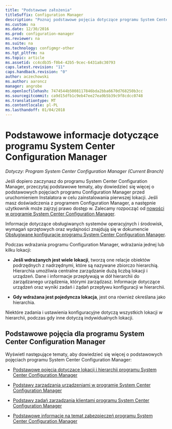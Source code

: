 ```yaml
---
title: "Podstawowe założenia"
titleSuffix: Configuration Manager
description: "Poznaj podstawowe pojęcia dotyczące programu System Center Configuration Manager."
ms.custom: na
ms.date: 12/30/2016
ms.prod: configuration-manager
ms.reviewer: na
ms.suite: na
ms.technology: configmgr-other
ms.tgt_pltfrm: na
ms.topic: article
ms.assetid: cc4cdb35-f0b4-42b5-9cec-6431a8c30793
caps.latest.revision: "11"
caps.handback.revision: "0"
author: aczechowski
ms.author: aaroncz
manager: angrobe
ms.openlocfilehash: 7474544b5008117846bda2bba6670d768250b3cc
ms.sourcegitcommit: ca9d15dfb1c9eb47ee27ea9b5b39c9f8cdcc0748
ms.translationtype: MT
ms.contentlocale: pl-PL
ms.lasthandoff: 01/04/2018
---
```

# <a name="fundamentals-of-system-center-configuration-manager"></a>Podstawowe informacje dotyczące programu System Center Configuration Manager

*Dotyczy: Program System Center Configuration Manager (Current Branch)*

Jeśli dopiero zaczynasz do programu System Center Configuration Manager, przeczytaj podstawowe tematy, aby dowiedzieć się więcej o podstawowych pojęciach programu Configuration Manager przed uruchomieniem Instalatora w celu zainstalowania pierwszej lokacji. Jeśli masz doświadczenia z programem Configuration Manager, a następnie użytkownik może zajrzyj prawo dostęp w. Zalecamy rozpocząć od [nowości w programie System Center Configuration Manager](/sccm/core/plan-design/changes/what-has-changed-from-configuration-manager-2012).  

 Informacje dotyczące obsługiwanych systemów operacyjnych i środowisk, wymagań sprzętowych oraz wydajności znajdują się w dokumencie [Obsługiwane konfiguracje programu System Center Configuration Manager](../../core/plan-design/configs/supported-configurations.md).  

 Podczas wdrażania programu Configuration Manager, wdrażania jednej lub kilku lokacji:  

-   **Jeśli wdrażanych jest wiele lokacji**, tworzą one relacje obiektów podrzędnych z nadrzędnymi, które są nazywane zbiorczo hierarchią. Hierarchia umożliwia centralne zarządzanie dużą liczbą lokacji i urządzeń.  Dane i informacje przepływają w dół hierarchii do zarządzanego urządzenia, którymi zarządzasz. Informacje dotyczące urządzeń oraz wyniki zadań i żądań przepływu konfiguracji w hierarchii.  

-   **Gdy wdrażana jest pojedyncza lokacja**, jest ona również określana jako hierarchia.  

 Niektóre zadania i ustawienia konfiguracyjne dotyczą wszystkich lokacji w hierarchii, podczas gdy inne dotyczą indywidualnych lokacji.  

## <a name="fundamental-concepts-for-system-center-configuration-manager"></a>Podstawowe pojęcia dla programu System Center Configuration Manager
Wyświetl następujące tematy, aby dowiedzieć się więcej o podstawowych pojęciach programu System Center Configuration Manager:  

-   [Podstawowe pojęcia dotyczące lokacji i hierarchii programu System Center Configuration Manager](../../core/understand/fundamentals-of-sites-and-hierarchies.md)  

-   [Podstawy zarządzania urządzeniami w programie System Center Configuration Manager](../../core/understand/fundamentals-of-managing-devices.md)  

-   [Podstawy zadań zarządzania klientami programu System Center Configuration Manager](../../core/understand/fundamentals-of-client-management-tasks.md)  

-   [Podstawowe informacje na temat zabezpieczeń programu System Center Configuration Manager](../../core/understand/fundamentals-of-security.md)  
